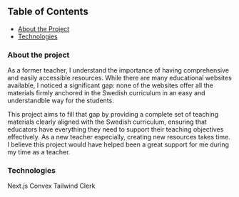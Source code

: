 
## Table of Contents
- [About the Project](#about-the-project)
- [Technologies](#technologies)

### About the project 
As a former teacher, I understand the importance of having comprehensive and easily accessible resources. While there are many educational websites available, I noticed a significant gap: none of the websites offer all the materials firmly anchored in the Swedish curriculum in an easy and understandble way for the students. 

This project aims to fill that gap by providing a complete set of teaching materials clearly aligned with the Swedish curriculum, ensuring that educators have everything they need to support their teaching objectives effectively. As a new teacher especially, creating new resources takes time. I believe this project would have helped been a great support for me during my time as a teacher. 

### Technologies
Next.js
Convex
Tailwind
Clerk





